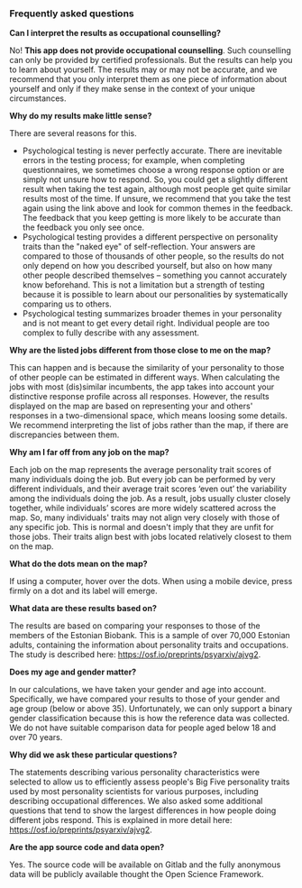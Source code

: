 ### Frequently asked questions

**Can I interpret the results as occupational counselling?**

No! **This app does not provide occupational counselling**. Such counselling can only be provided by certified professionals. But the results can help you to learn about yourself. The results may or may not be accurate, and we recommend that you only interpret them as one piece of information about yourself and only if they make sense in the context of your unique circumstances.

**Why do my results make little sense?**

There are several reasons for this.

- Psychological testing is never perfectly accurate. There are inevitable errors in the testing process; for example, when completing questionnaires, we sometimes choose a wrong response option or are simply not unsure how to respond. So, you could get a slightly different result when taking the test again, although most people get quite similar results most of the time. If unsure, we recommend that you take the test again using the link above and look for common themes in the feedback. The feedback that you keep getting is more likely to be accurate than the feedback you only see once.  
- Psychological testing provides a different perspective on personality traits than the "naked eye" of self-reflection. Your answers are compared to those of thousands of other people, so the results do not only depend on how you described yourself, but also on how many other people described themselves – something you cannot accurately know beforehand. This is not a limitation but a strength of testing because it is possible to learn about our personalities by systematically comparing us to others.
- Psychological testing summarizes broader themes in your personality and is not meant to get every detail right. Individual people are too complex to fully describe with any assessment.

**Why are the listed jobs different from those close to me on the map?**

This can happen and is because the similarity of your personality to those of other people can be estimated in different ways. When calculating the jobs with most (dis)similar incumbents, the app takes into account your distinctive response profile across all responses. However, the results displayed on the map are based on representing your and others' responses in a two-dimensional space, which means loosing some details. We recommend interpreting the list of jobs rather than the map, if there are discrepancies between them.

**Why am I far off from any job on the map?**

Each job on the map represents the average personality trait scores of many individuals doing the job. But every job can be performed by very different individuals, and their average trait scores ‘even out’ the variability among the individuals doing the job. As a result, jobs usually cluster closely together, while individuals’ scores are more widely scattered across the map. So, many individuals' traits may not align very closely with those of any specific job. This is normal and doesn't imply that they are unfit for those jobs. Their traits align best with jobs located relatively closest to them on the map.

**What do the dots mean on the map?**

If using a computer, hover over the dots. When using a mobile device, press firmly on a dot and its label will emerge. 

**What data are these results based on?**

The results are based on comparing your responses to those of the members of the Estonian Biobank. This is a sample of over 70,000 Estonian adults, containing the information about personality traits and occupations. The study is described here: https://osf.io/preprints/psyarxiv/ajvg2.

**Does my age and gender matter?**

In our calculations, we have taken your gender and age into account. Specifically, we have compared your results to those of your gender and age group (below or above 35). Unfortunately, we can only support a binary gender classification because this is how the reference data was collected. We do not have suitable comparison data for people aged below 18 and over 70 years.

**Why did we ask these particular questions?**

The statements describing various personality characteristics were selected to allow us to efficiently assess people's Big Five personality traits used by most personality scientists for various purposes, including describing occupational differences. We also asked some additional questions that tend to show the largest differences in how people doing different jobs respond. This is explained in more detail here: https://osf.io/preprints/psyarxiv/ajvg2.

**Are the app source code and data open?**

Yes. The source code will be available on Gitlab and the fully anonymous data will be publicly available thought the Open Science Framework.
